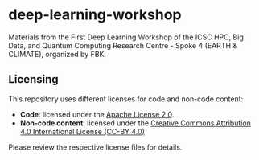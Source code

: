 # deep-learning-workshop
Materials from the First Deep Learning Workshop of the ICSC HPC, Big Data, and Quantum Computing Research Centre - Spoke 4 (EARTH &amp; CLIMATE), organized by FBK.


## Licensing

This repository uses different licenses for code and non-code content:

- **Code**: licensed under the [Apache License 2.0](LICENSE).
- **Non-code content**: licensed under the [Creative Commons Attribution 4.0 International License (CC-BY 4.0)](LICENSE-NONCODE)

Please review the respective license files for details.

